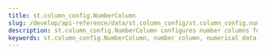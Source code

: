 ```yaml
---
title: st.column_config.NumberColumn
slug: /develop/api-reference/data/st.column_config/st.column_config.numbercolumn
description: st.column_config.NumberColumn configures number columns for displaying and editing numerical data with formatting options.
keywords: st.column_config.NumberColumn, number column, numerical data, number formatting, numeric input, integer column, float column, number display
---
```


<Autofunction function="streamlit.column_config.NumberColumn" />
